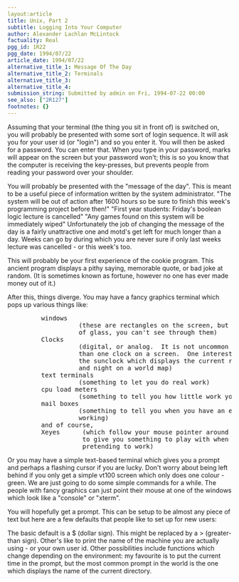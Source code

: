 ```yaml
---
layout:article
title: Unix, Part 2
subtitle: Logging Into Your Computer
author: Alexander Lachlan McLintock
factuality: Real
pgg_id: 1R22
pgg_date: 1994/07/22
article_date: 1994/07/22
alternative_title_1: Message Of The Day
alternative_title_2: Terminals
alternative_title_3: 
alternative_title_4: 
submission_string: Submitted by admin on Fri, 1994-07-22 00:00
see_also: ["2R127"]
footnotes: {}
---
```

<div>
<p>Assuming that your terminal (the thing you sit in front of) is switched on, you will probably be presented with some sort of login sequence. It will ask you for your user id (or "login") and so you enter it. You will then be asked for a password. You can enter that. When you type in your password, marks will appear on the screen but your password won't; this is so you know that the computer is receiving the key-presses, but prevents people from reading your password over your shoulder.</p>
<p>You will probably be presented with the "message of the day". This is meant to be a useful piece of information written by the system administrator. "The system will be out of action after 1600 hours so be sure to finish this week's programming project before then!" "First year students: Friday's boolean logic lecture is cancelled" "Any games found on this system will be immediately wiped" Unfortunately the job of changing the message of the day is a fairly unattractive one and motd's get left for much longer than a day. Weeks can go by during which you are never sure if only last weeks lecture was cancelled - or this week's too.</p>
<p>This will probably be your first experience of the cookie program. This ancient program displays a pithy saying, memorable quote, or bad joke at random. (It is sometimes known as fortune, however no one has ever made money out of it.)</p>
<p>After this, things diverge. You may have a fancy graphics terminal which pops up various things like:</p>
<pre>
         windows
                   (these are rectangles on the screen, but although made
                   of glass, you can't see through them)
         Clocks
                   (digital, or analog.  It is not uncommon to have more
                   than one clock on a screen.  One interesting clock is
                   the sunclock which displays the current regions of day
                   and night on a world map)
         text terminals
                   (something to let you do real work)
         cpu load meters
                   (something to tell you how little work you can really do)
         mail boxes
                   (something to tell you when you have an excuse to stop
                   working)
         and of course,
         Xeyes      (which follow your mouse pointer around the screen
                    to give you something to play with when you are
                    pretending to work)
</pre>
<p>Or you may have a simple text-based terminal which gives you a prompt and perhaps a flashing cursor if you are lucky. Don't worry about being left behind if you only get a simple vt100 screen which only does one colour - green. We are just going to do some simple commands for a while. The people with fancy graphics can just point their mouse at one of the windows which look like a "console" or "xterm".</p>
<p>You will hopefully get a prompt. This can be setup to be almost any piece of text but here are a few defaults that people like to set up for new users:</p>
<p>The basic default is a $ (dollar sign). This might be replaced by a &gt; (greater-than sign). Other's like to print the name of the machine you are actually using - or your own user id. Other possibilities include functions which change depending on the environment: my favourite is to put the current time in the prompt, but the most common prompt in the world is the one which displays the name of the current directory.</p>
</div>
